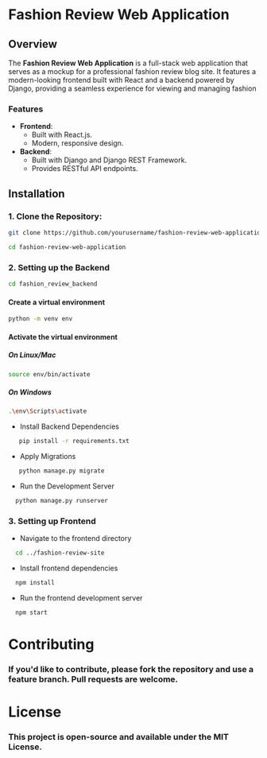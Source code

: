 # Fashion Review Web Application

## Overview

The **Fashion Review Web Application** is a full-stack web application that serves as a mockup for a professional fashion review blog site. It features a modern-looking frontend built with React and a backend powered by Django, providing a seamless experience for viewing and managing fashion 

### Features

- **Frontend**: 
  - Built with React.js.
  - Modern, responsive design.
- **Backend**:
  - Built with Django and Django REST Framework.
  - Provides RESTful API endpoints.

## Installation

### 1. Clone the Repository:
   ```bash
   git clone https://github.com/yourusername/fashion-review-web-application.git

   cd fashion-review-web-application
```

### 2. Setting up the Backend

   ```bash
   cd fashion_review_backend
   ```
   #### Create a virtual environment
   ```bash
   python -m venv env
   ```
   #### Activate the virtual environment
   
   ##### On Linux/Mac
   ```bash
   source env/bin/activate
  ```
   
   ##### On Windows
   ```bash
   .\env\Scripts\activate
  ```


  - Install Backend Dependencies
  ```bash
     pip install -r requirements.txt
```

  - Apply Migrations
  ```bash
     python manage.py migrate
```

  - Run the Development Server
  ```bash
    python manage.py runserver
```
    
### 3. Setting up Frontend
   - Navigate to the frontend directory
   ```bash
     cd ../fashion-review-site
```
   
   - Install frontend dependencies
   ```bash
     npm install
```

   - Run the frontend development server
   ```bash
     npm start
```

# Contributing
### If you'd like to contribute, please fork the repository and use a feature branch. Pull requests are welcome.

# License
### This project is open-source and available under the MIT License.



